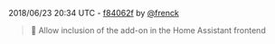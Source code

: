 2018/06/23 20:34 UTC - [f84062f](https://github.com/hassio-addons/addon-octobox/commit/f84062f0a919cd7e80781649c0dec98bf34d0d95) by [@frenck](https://github.com/frenck)
> :rocket: Allow inclusion of the add-on in the Home Assistant frontend 

